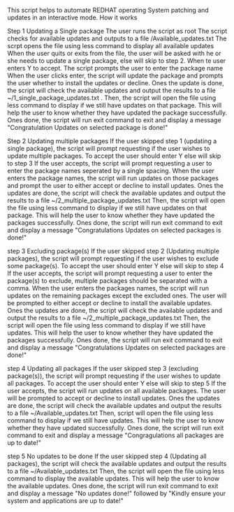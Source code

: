 This script helps to automate REDHAT operating System patching and updates in an interactive mode.
How it works

Step 1 Updating a Single package
The user runs the script as root
The script checks for available updates and outputs to a file /Available_updates.txt
The scrpt opens the file using less command to display all available updates
When the user quits or exits from the file, the user will be asked with he or she needs to update a single package, else will skip to step 2.
When te user enters Y to accept.
The script prompts the user to enter the package name
When the user clicks enter, the script will update the package and prompts the user whether to install the updates or decline.
Ones the update is done, the script will check the available updates and output the results to a file ~/1_single_package_updates.txt . 
Then, the script will open the file using less command to display if we still have updates on that package. This will help the user to know whether they have updated the package successfully.
Ones done, the script will run exit command to exit and display a message "Congratulation Updates on selected package is done!"

Step 2 Updating multiple packages
If the user skipped step 1 (updating a single package), the script will prompt requesting if the user wishes to update multiple packages. To accept the user should enter Y else will skip to  step 3
If the user accepts, the script will prompt requesting a user to enter the package names seperated by a single spacing.
When the user enters the package names, the script will run updates on those packages and prompt the user to either accept or decline to install updates.
Ones the updates are done, the script will check the available updates and output the results to a file ~/2_multiple_package_updates.txt
Then, the script will open the file using less command to display if we still have updates on that package. This will help the user to know whether they have updated the packages successfully.
Ones done, the script will run exit command to exit and display a message "Congratulations Updates on selected packages is done!"

step 3 Excluding package(s)
If the user skipped step 2 (Updating multiple packages), the script will prompt requesting if the user wishes to exclude some package(s). To accept the user should enter Y else will skip to  step 4
If the user accepts, the script will prompt requesting a user to enter the package(s) to exclude, multiple packages should be separated with a comma.
When the user enters the packages names, the script will run  updates on the remaining packages  except the excluded ones. The user will  be prompted to either  accept or decline to install the available updates.
Ones the updates are done, the script will check the available updates and output the results to a file ~/2_multiple_package_updates.txt
Then, the script will open the file using less command to display if we still have updates. This will help the user to know whether they have updated the packages successfully.
Ones done, the script will run exit command to exit and display a message "Congratulations Updates on selected packages are done!"

step 4 Updating all packages
If the user skipped step 3 (excluding package(s)), the script will prompt requesting if the user wishes to update all packages. To accept the user should enter Y else will skip to  step 5
If the user accepts, the script will run updates on all available packages. The user will be prompted  to accept or decline to install updates.
Ones the updates are done, the script will check the available updates and output the results to a file ~/Available_updates.txt
Then, script will open the file using less command to display if we still have updates. This will help the user to know whether they have updated successfully.
Ones done, the script will run exit command to exit and display a message "Congragulations all packages are up to date!"

step 5 No updates to be done
If the user skipped step 4 (Updating all packages), the script will check the available updates and output the results to a file ~/Available_updates.txt
Then, the script will open the file using less command to display the available updates. This will help the user to know the available updates.
Ones done, the script will run exit command to exit and display a message "No updates done!" followed by "Kindly ensure your system and applications are up to date!"
